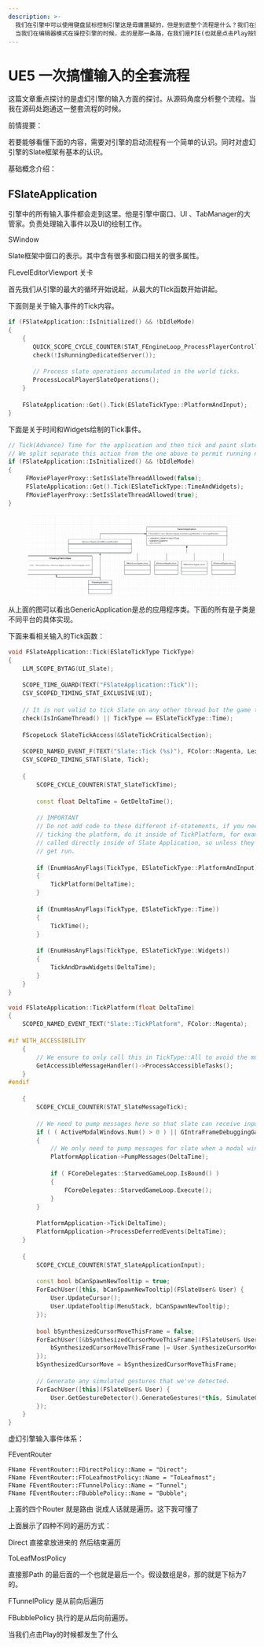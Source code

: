 ```yaml
---
description: >-
  我们在引擎中可以使用键盘鼠标控制引擎这是毋庸置疑的，但是到底整个流程是什么？我们在蓝图中只要打开Input包括关卡蓝图都可以接受不管是鼠标还是键盘的输入事件。那么从我们按下键盘的那一刻到这一个命令被传送到蓝图中间经历了哪些过程。
  当我们在编辑器模式在操控引擎的时候，走的是那一条路，在我们是PIE(也就是点击Play按钮之后)走的又是那一条路。
---
```


# UE5 一次搞懂输入的全套流程

这篇文章重点探讨的是虚幻引擎的输入方面的探讨。从源码角度分析整个流程。当我在源码处跑通这一整套流程的时候。

前情提要：

若要能够看懂下面的内容，需要对引擎的启动流程有一个简单的认识。同时对虚幻引擎的Slate框架有基本的认识。



基础概念介绍：

## FSlateApplication

引擎中的所有输入事件都会走到这里。他是引擎中窗口、UI 、TabManager的大管家。负责处理输入事件以及UI的绘制工作。

SWindow&#x20;

Slate框架中窗口的表示。其中含有很多和窗口相关的很多属性。



FLevelEditorViewport 关卡





首先我们从引擎的最大的循环开始说起，从最大的TIck函数开始讲起。

下面则是关于输入事件的Tick内容。

```cpp
if (FSlateApplication::IsInitialized() && !bIdleMode)
{
    {
       QUICK_SCOPE_CYCLE_COUNTER(STAT_FEngineLoop_ProcessPlayerControllersSlateOperations);
       check(!IsRunningDedicatedServer());

       // Process slate operations accumulated in the world ticks.
       ProcessLocalPlayerSlateOperations();
    }

    FSlateApplication::Get().Tick(ESlateTickType::PlatformAndInput);
}
```

下面是关于时间和Widgets绘制的Tick事件。

```cpp
// Tick(Advance) Time for the application and then tick and paint slate application widgets.
// We split separate this action from the one above to permit running network replication concurrent with slate widget ticking and painting.
if (FSlateApplication::IsInitialized() && !bIdleMode)
{
     FMoviePlayerProxy::SetIsSlateThreadAllowed(false);
     FSlateApplication::Get().Tick(ESlateTickType::TimeAndWidgets);
     FMoviePlayerProxy::SetIsSlateThreadAllowed(true);
}
```



<figure><img src="../../.gitbook/assets/image.png" alt=""><figcaption></figcaption></figure>

从上面的图可以看出GenericApplication是总的应用程序类。下面的所有是子类是不同平台的具体实现。



下面来看相关输入的Tick函数：

```cpp
void FSlateApplication::Tick(ESlateTickType TickType)
{
	LLM_SCOPE_BYTAG(UI_Slate);

	SCOPE_TIME_GUARD(TEXT("FSlateApplication::Tick"));
	CSV_SCOPED_TIMING_STAT_EXCLUSIVE(UI);

	// It is not valid to tick Slate on any other thread but the game thread unless we are only updating time
	check(IsInGameThread() || TickType == ESlateTickType::Time);

	FScopeLock SlateTickAccess(&SlateTickCriticalSection);

	SCOPED_NAMED_EVENT_F(TEXT("Slate::Tick (%s)"), FColor::Magenta, LexToString(TickType));
	CSV_SCOPED_TIMING_STAT(Slate, Tick);

	{
		SCOPE_CYCLE_COUNTER(STAT_SlateTickTime);

		const float DeltaTime = GetDeltaTime();

		// IMPORTANT
		// Do not add code to these different if-statements, if you need to add additional logic to
		// ticking the platform, do it inside of TickPlatform, for example.  These functions are sometimes
		// called directly inside of Slate Application, so unless they're embedded in those calls, they wont
		// get run.
		
		if (EnumHasAnyFlags(TickType, ESlateTickType::PlatformAndInput))
		{
			TickPlatform(DeltaTime);
		}

		if (EnumHasAnyFlags(TickType, ESlateTickType::Time))
		{
			TickTime();
		}

		if (EnumHasAnyFlags(TickType, ESlateTickType::Widgets))
		{
			TickAndDrawWidgets(DeltaTime);
		}
	}
}
```





```cpp
void FSlateApplication::TickPlatform(float DeltaTime)
{
	SCOPED_NAMED_EVENT_TEXT("Slate::TickPlatform", FColor::Magenta);

#if WITH_ACCESSIBILITY
	{
		// We ensure to only call this in TickType::All to avoid the movie thread also calling this unnecessarily 
		GetAccessibleMessageHandler()->ProcessAccessibleTasks();
	}
#endif

	{
		SCOPE_CYCLE_COUNTER(STAT_SlateMessageTick);

		// We need to pump messages here so that slate can receive input.  
		if ( ( ActiveModalWindows.Num() > 0 ) || GIntraFrameDebuggingGameThread )
		{
			// We only need to pump messages for slate when a modal window or blocking mode is active is up because normally message pumping is handled in FEngineLoop::Tick
			PlatformApplication->PumpMessages(DeltaTime);

			if ( FCoreDelegates::StarvedGameLoop.IsBound() )
			{
				FCoreDelegates::StarvedGameLoop.Execute();
			}
		}

		PlatformApplication->Tick(DeltaTime);
		PlatformApplication->ProcessDeferredEvents(DeltaTime);
	}

	{
		SCOPE_CYCLE_COUNTER(STAT_SlateApplicationInput);

		const bool bCanSpawnNewTooltip = true;
		ForEachUser([this, bCanSpawnNewTooltip](FSlateUser& User) {
			User.UpdateCursor();
			User.UpdateTooltip(MenuStack, bCanSpawnNewTooltip);
		});

		bool bSynthesizedCursorMoveThisFrame = false;
		ForEachUser([&bSynthesizedCursorMoveThisFrame](FSlateUser& User) {
			bSynthesizedCursorMoveThisFrame |= User.SynthesizeCursorMoveIfNeeded();
		});
		bSynthesizedCursorMove = bSynthesizedCursorMoveThisFrame;

		// Generate any simulated gestures that we've detected.
		ForEachUser([this](FSlateUser& User) {
			User.GetGestureDetector().GenerateGestures(*this, SimulateGestures);
		});
	}
}
```



虚幻引擎输入事件体系：

FEventRouter



```
FName FEventRouter::FDirectPolicy::Name = "Direct";
FName FEventRouter::FToLeafmostPolicy::Name = "ToLeafmost";
FName FEventRouter::FTunnelPolicy::Name = "Tunnel";
FName FEventRouter::FBubblePolicy::Name = "Bubble";
```

上面的四个Router 就是路由 说成人话就是遍历。这下我可懂了&#x20;

上面展示了四种不同的遍历方式：

Direct 直接拿放进来的 然后结束遍历

ToLeafMostPolicy&#x20;

直接那Path 的最后面的一个也就是最后一个。假设数组是8，那的就是下标为7的。

FTunnelPolicy 是从前向后遍历

FBubblePolicy 执行的是从后向前遍历。







当我们点击Play的时候都发生了什么

